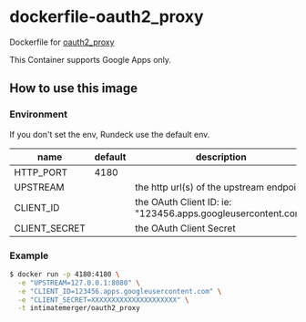 # dockerfile-oauth2_proxy
Dockerfile for [oauth2_proxy](https://github.com/bitly/oauth2_proxy)

This Container supports Google Apps only.

## How to use this image

### Environment

If you don't set the env, Rundeck use the default env.

| name | default | description |
| --- | --- | --- |
| HTTP_PORT | 4180 |  |
| UPSTREAM |  | the http url(s) of the upstream endpoint |
| CLIENT_ID |  | the OAuth Client ID: ie: "123456.apps.googleusercontent.com" |
| CLIENT_SECRET |  | the OAuth Client Secret |

### Example

```bash
$ docker run -p 4180:4180 \
  -e "UPSTREAM=127.0.0.1:8080" \
  -e "CLIENT_ID=123456.apps.googleusercontent.com" \
  -e "CLIENT_SECRET=XXXXXXXXXXXXXXXXXXXXX" \
  -t intimatemerger/oauth2_proxy
```
